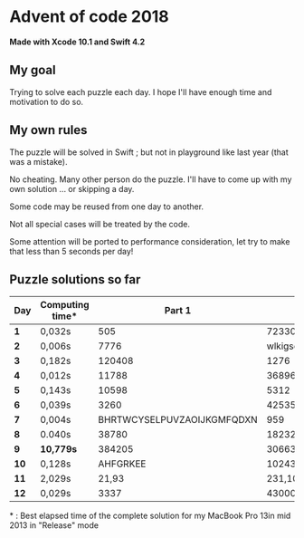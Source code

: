 # Advent of code 2018
**Made with Xcode 10.1 and Swift 4.2**

## My goal
Trying to solve each puzzle each day. I hope I'll have enough time and motivation to do so.

## My own rules

The puzzle will be solved in Swift ; but not in playground like last year (that was a mistake).

No cheating. Many other person do the puzzle. I'll have to come up with my own solution ... or skipping a day.

Some code may be reused from one day to another.

Not all special cases will be treated by the code.

Some attention will be ported to performance consideration, let try to make that less than 5 seconds per day!

## Puzzle solutions so far

| Day    | Computing time* | Part 1   | Part 2     |
|--------|-----------------|----------|------------|
| **1**  | 0,032s          | 505      | 72330      |
| **2**  | 0,006s          | 7776     | wlkigsqyfecjqqmnxaktdrhbz |
| **3**  | 0,182s          | 120408   | 1276       |
| **4**  | 0,012s          | 11788    | 36896      |
| **5**  | 0,143s          | 10598    | 5312       |
| **6**  | 0,039s          | 3260     | 42535      |
| **7**  | 0,004s          | BHRTWCYSELPUVZAOIJKGMFQDXN | 959 |
| **8**  | 0.040s          | 38780    | 18232      |
| **9**  | **10,779s**     | 384205   | 3066307353 |
| **10** | 0,128s          | AHFGRKEE | 10243      |
| **11** | 2,029s          | 21,93    | 231,108,14 |
| **12** | 0,029s          | 3337     | 4300000000349 |

\* : Best elapsed time of the complete solution for my MacBook Pro 13in mid 2013 in "Release" mode
